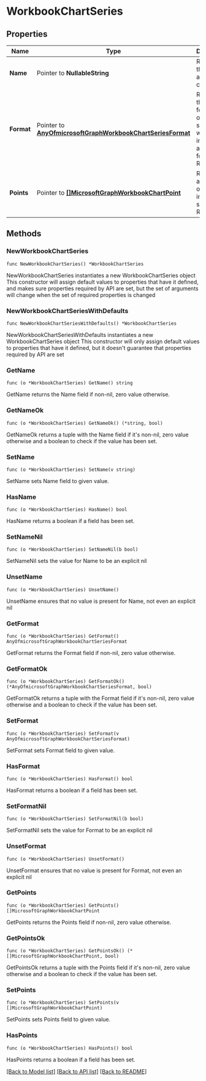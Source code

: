 # WorkbookChartSeries

## Properties

Name | Type | Description | Notes
------------ | ------------- | ------------- | -------------
**Name** | Pointer to **NullableString** | Represents the name of a series in a chart. | [optional] 
**Format** | Pointer to [**AnyOfmicrosoftGraphWorkbookChartSeriesFormat**](anyOf&lt;microsoft.graph.workbookChartSeriesFormat&gt;.md) | Represents the formatting of a chart series, which includes fill and line formatting. Read-only. | [optional] 
**Points** | Pointer to [**[]MicrosoftGraphWorkbookChartPoint**](MicrosoftGraphWorkbookChartPoint.md) | Represents a collection of all points in the series. Read-only. | [optional] 

## Methods

### NewWorkbookChartSeries

`func NewWorkbookChartSeries() *WorkbookChartSeries`

NewWorkbookChartSeries instantiates a new WorkbookChartSeries object
This constructor will assign default values to properties that have it defined,
and makes sure properties required by API are set, but the set of arguments
will change when the set of required properties is changed

### NewWorkbookChartSeriesWithDefaults

`func NewWorkbookChartSeriesWithDefaults() *WorkbookChartSeries`

NewWorkbookChartSeriesWithDefaults instantiates a new WorkbookChartSeries object
This constructor will only assign default values to properties that have it defined,
but it doesn't guarantee that properties required by API are set

### GetName

`func (o *WorkbookChartSeries) GetName() string`

GetName returns the Name field if non-nil, zero value otherwise.

### GetNameOk

`func (o *WorkbookChartSeries) GetNameOk() (*string, bool)`

GetNameOk returns a tuple with the Name field if it's non-nil, zero value otherwise
and a boolean to check if the value has been set.

### SetName

`func (o *WorkbookChartSeries) SetName(v string)`

SetName sets Name field to given value.

### HasName

`func (o *WorkbookChartSeries) HasName() bool`

HasName returns a boolean if a field has been set.

### SetNameNil

`func (o *WorkbookChartSeries) SetNameNil(b bool)`

 SetNameNil sets the value for Name to be an explicit nil

### UnsetName
`func (o *WorkbookChartSeries) UnsetName()`

UnsetName ensures that no value is present for Name, not even an explicit nil
### GetFormat

`func (o *WorkbookChartSeries) GetFormat() AnyOfmicrosoftGraphWorkbookChartSeriesFormat`

GetFormat returns the Format field if non-nil, zero value otherwise.

### GetFormatOk

`func (o *WorkbookChartSeries) GetFormatOk() (*AnyOfmicrosoftGraphWorkbookChartSeriesFormat, bool)`

GetFormatOk returns a tuple with the Format field if it's non-nil, zero value otherwise
and a boolean to check if the value has been set.

### SetFormat

`func (o *WorkbookChartSeries) SetFormat(v AnyOfmicrosoftGraphWorkbookChartSeriesFormat)`

SetFormat sets Format field to given value.

### HasFormat

`func (o *WorkbookChartSeries) HasFormat() bool`

HasFormat returns a boolean if a field has been set.

### SetFormatNil

`func (o *WorkbookChartSeries) SetFormatNil(b bool)`

 SetFormatNil sets the value for Format to be an explicit nil

### UnsetFormat
`func (o *WorkbookChartSeries) UnsetFormat()`

UnsetFormat ensures that no value is present for Format, not even an explicit nil
### GetPoints

`func (o *WorkbookChartSeries) GetPoints() []MicrosoftGraphWorkbookChartPoint`

GetPoints returns the Points field if non-nil, zero value otherwise.

### GetPointsOk

`func (o *WorkbookChartSeries) GetPointsOk() (*[]MicrosoftGraphWorkbookChartPoint, bool)`

GetPointsOk returns a tuple with the Points field if it's non-nil, zero value otherwise
and a boolean to check if the value has been set.

### SetPoints

`func (o *WorkbookChartSeries) SetPoints(v []MicrosoftGraphWorkbookChartPoint)`

SetPoints sets Points field to given value.

### HasPoints

`func (o *WorkbookChartSeries) HasPoints() bool`

HasPoints returns a boolean if a field has been set.


[[Back to Model list]](../README.md#documentation-for-models) [[Back to API list]](../README.md#documentation-for-api-endpoints) [[Back to README]](../README.md)


